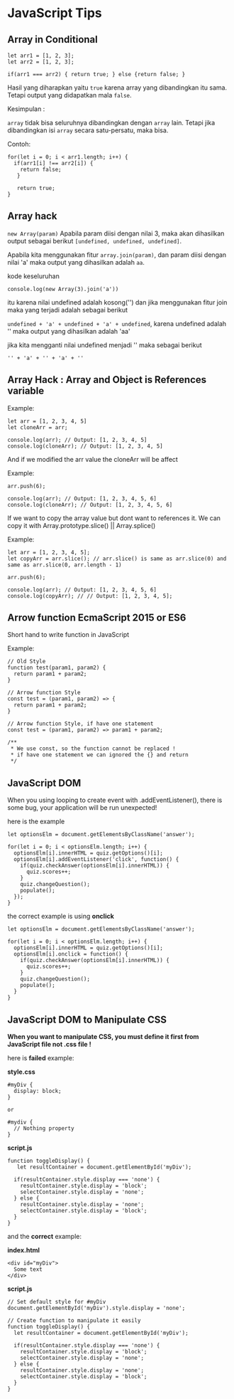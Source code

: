 # JavaScript Tips

## Array in Conditional
```
let arr1 = [1, 2, 3];
let arr2 = [1, 2, 3];

if(arr1 === arr2) { return true; } else {return false; }
```

Hasil yang diharapkan yaitu `true` karena array yang dibandingkan itu sama. Tetapi output yang didapatkan mala `false`.

Kesimpulan :

`array` tidak bisa seluruhnya dibandingkan dengan `array` lain. Tetapi jika dibandingkan isi `array` secara satu-persatu, maka
bisa. 

Contoh:

```
for(let i = 0; i < arr1.length; i++) {
  if(arr1[i] !== arr2[i]) {
    return false;
   }
   
   return true;
}
```

## Array hack
`new Array(param)` Apabila param diisi dengan nilai 3, maka akan dihasilkan output sebagai berikut
`[undefined, undefined, undefined]`.

Apabila kita menggunakan fitur `array.join(param)`, dan param diisi dengan nilai 'a' maka output yang dihasilkan adalah
`aa`.

kode keseluruhan
```
console.log(new Array(3).join('a'))
```

itu karena nilai undefined adalah kosong('') dan jika menggunakan fitur join maka yang terjadi adalah sebagai berikut

`undefined + 'a' + undefined + 'a' + undefined`, karena undefined adalah '' maka output yang dihasilkan adalah 'aa'

jika kita mengganti nilai undefined menjadi '' maka sebagai berikut
```
'' + 'a' + '' + 'a' + ''
```

## Array Hack : Array and Object is References variable

Example:
```
let arr = [1, 2, 3, 4, 5]
let cloneArr = arr;

console.log(arr); // Output: [1, 2, 3, 4, 5]
console.log(cloneArr); // Output: [1, 2, 3, 4, 5]
```

And if we modified the arr value the cloneArr will be affect

Example:
```
arr.push(6);

console.log(arr); // Output: [1, 2, 3, 4, 5, 6]
console.log(cloneArr); // Output: [1, 2, 3, 4, 5, 6]
```

If we want to copy the array value but dont want to references it. We can copy it with Array.prototype.slice() || Array.splice()

Example:
```
let arr = [1, 2, 3, 4, 5];
let copyArr = arr.slice(); // arr.slice() is same as arr.slice(0) and same as arr.slice(0, arr.length - 1)

arr.push(6);

console.log(arr); // Output: [1, 2, 3, 4, 5, 6]
console.log(copyArr); // // Output: [1, 2, 3, 4, 5];
```

## Arrow function EcmaScript 2015 or ES6
Short hand to write function in JavaScript

Example:
```
// Old Style
function test(param1, param2) {
  return param1 + param2;
}

// Arrow function Style
const test = (param1, param2) => {
  return param1 + param2;
}

// Arrow function Style, if have one statement
const test = (param1, param2) => param1 + param2;

/**
 * We use const, so the function cannot be replaced !
 * if have one statement we can ignored the {} and return
 */
```

## JavaScript DOM
When you using looping to create event with .addEventListener(), there is some bug, your application will be run
unexpected!

here is the example
```
let optionsElm = document.getElementsByClassName('answer');

for(let i = 0; i < optionsElm.length; i++) {
  optionsElm[i].innerHTML = quiz.getOptions()[i];
  optionsElm[i].addEventListener('click', function() {
    if(quiz.checkAnswer(optionsElm[i].innerHTML)) {
      quiz.scores++;
    }
    quiz.changeQuestion();
    populate();
  });
}
```

the correct example is using **onclick**
```
let optionsElm = document.getElementsByClassName('answer');

for(let i = 0; i < optionsElm.length; i++) {
  optionsElm[i].innerHTML = quiz.getOptions()[i];
  optionsElm[i].onclick = function() {
    if(quiz.checkAnswer(optionsElm[i].innerHTML)) {
      quiz.scores++;
    }
    quiz.changeQuestion();
    populate();
  }
}
```

## JavaScript DOM to Manipulate CSS
**When you want to manipulate CSS, you must define it first from JavaScript file not .css file !**

here is **failed** example:

**style.css**
```
#myDiv {
  display: block;
}

or

#mydiv {
  // Nothing property
}
```
**script.js**
```
function toggleDisplay() {
   let resultContainer = document.getElementById('myDiv');
  
  if(resultContainer.style.display === 'none') {
    resultContainer.style.display = 'block';
    selectContainer.style.display = 'none';
  } else {
    resultContainer.style.display = 'none';
    selectContainer.style.display = 'block';
  }
}
```

and the **correct** example: 

**index.html**
```
<div id="myDiv">
  Some text
</div>
```

**script.js**
```
// Set default style for #myDiv
document.getElementById('myDiv').style.display = 'none';

// Create function to manipulate it easily
function toggleDisplay() {
  let resultContainer = document.getElementById('myDiv');

  if(resultContainer.style.display === 'none') {
    resultContainer.style.display = 'block';
    selectContainer.style.display = 'none';
  } else {
    resultContainer.style.display = 'none';
    selectContainer.style.display = 'block';
  }
}
```

